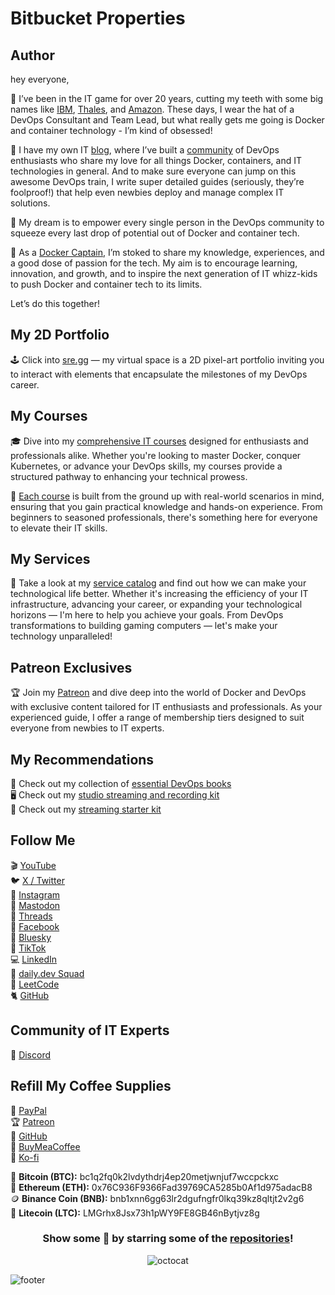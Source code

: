 # Bitbucket Properties

## Author

hey everyone,

💾 I’ve been in the IT game for over 20 years, cutting my teeth with some big names like [IBM](https://www.linkedin.com/in/heyvaldemar/), [Thales](https://www.linkedin.com/in/heyvaldemar/), and [Amazon](https://www.linkedin.com/in/heyvaldemar/). These days, I wear the hat of a DevOps Consultant and Team Lead, but what really gets me going is Docker and container technology - I’m kind of obsessed!

💛 I have my own IT [blog](https://www.heyvaldemar.com/), where I’ve built a [community](https://discord.gg/AJQGCCBcqf) of DevOps enthusiasts who share my love for all things Docker, containers, and IT technologies in general. And to make sure everyone can jump on this awesome DevOps train, I write super detailed guides (seriously, they’re foolproof!) that help even newbies deploy and manage complex IT solutions.

🚀 My dream is to empower every single person in the DevOps community to squeeze every last drop of potential out of Docker and container tech.

🐳 As a [Docker Captain](https://www.docker.com/captains/vladimir-mikhalev/), I’m stoked to share my knowledge, experiences, and a good dose of passion for the tech. My aim is to encourage learning, innovation, and growth, and to inspire the next generation of IT whizz-kids to push Docker and container tech to its limits.

Let’s do this together!

## My 2D Portfolio

🕹️ Click into [sre.gg](https://www.sre.gg/) — my virtual space is a 2D pixel-art portfolio inviting you to interact with elements that encapsulate the milestones of my DevOps career.

## My Courses

🎓 Dive into my [comprehensive IT courses](https://www.heyvaldemar.com/courses/) designed for enthusiasts and professionals alike. Whether you're looking to master Docker, conquer Kubernetes, or advance your DevOps skills, my courses provide a structured pathway to enhancing your technical prowess.

🔑 [Each course](https://www.udemy.com/user/heyvaldemar/) is built from the ground up with real-world scenarios in mind, ensuring that you gain practical knowledge and hands-on experience. From beginners to seasoned professionals, there's something here for everyone to elevate their IT skills.

## My Services

💼 Take a look at my [service catalog](https://www.heyvaldemar.com/services/) and find out how we can make your technological life better. Whether it's increasing the efficiency of your IT infrastructure, advancing your career, or expanding your technological horizons — I'm here to help you achieve your goals. From DevOps transformations to building gaming computers — let's make your technology unparalleled!

## Patreon Exclusives

🏆 Join my [Patreon](https://www.patreon.com/heyvaldemar) and dive deep into the world of Docker and DevOps with exclusive content tailored for IT enthusiasts and professionals. As your experienced guide, I offer a range of membership tiers designed to suit everyone from newbies to IT experts.

## My Recommendations

📕 Check out my collection of [essential DevOps books](https://kit.co/heyvaldemar/essential-devops-books)\
🖥️ Check out my [studio streaming and recording kit](https://kit.co/heyvaldemar/my-studio-streaming-and-recording-kit)\
📡 Check out my [streaming starter kit](https://kit.co/heyvaldemar/streaming-starter-kit)

## Follow Me

🎬 [YouTube](https://www.youtube.com/channel/UCf85kQ0u1sYTTTyKVpxrlyQ?sub_confirmation=1)\
🐦 [X / Twitter](https://twitter.com/heyvaldemar)\
🎨 [Instagram](https://www.instagram.com/heyvaldemar/)\
🐘 [Mastodon](https://mastodon.social/@heyvaldemar)\
🧵 [Threads](https://www.threads.net/@heyvaldemar)\
🎸 [Facebook](https://www.facebook.com/heyvaldemarFB/)\
🧊 [Bluesky](https://bsky.app/profile/heyvaldemar.bsky.social)\
🎥 [TikTok](https://www.tiktok.com/@heyvaldemar)\
💻 [LinkedIn](https://www.linkedin.com/in/heyvaldemar/)\
📣 [daily.dev Squad](https://app.daily.dev/squads/devopscompass)\
🧩 [LeetCode](https://leetcode.com/u/heyvaldemar/)\
🐈 [GitHub](https://github.com/heyvaldemar)

## Community of IT Experts

👾 [Discord](https://discord.gg/AJQGCCBcqf)

## Refill My Coffee Supplies

💖 [PayPal](https://www.paypal.com/paypalme/heyvaldemarCOM)\
🏆 [Patreon](https://www.patreon.com/heyvaldemar)\
💎 [GitHub](https://github.com/sponsors/heyvaldemar)\
🥤 [BuyMeaCoffee](https://www.buymeacoffee.com/heyvaldemar)\
🍪 [Ko-fi](https://ko-fi.com/heyvaldemar)

🌟 **Bitcoin (BTC):** bc1q2fq0k2lvdythdrj4ep20metjwnjuf7wccpckxc\
🔹 **Ethereum (ETH):** 0x76C936F9366Fad39769CA5285b0Af1d975adacB8\
🪙 **Binance Coin (BNB):** bnb1xnn6gg63lr2dgufngfr0lkq39kz8qltjt2v2g6\
💠 **Litecoin (LTC):** LMGrhx8Jsx73h1pWY9FE8GB46nBytjvz8g

<div align="center">

### Show some 💜 by starring some of the [repositories](https://github.com/heyValdemar?tab=repositories)!

![octocat](https://user-images.githubusercontent.com/10498744/210113490-e2fad07f-4488-4da8-a656-b9abbdd8cb26.gif)

</div>

![footer](https://user-images.githubusercontent.com/10498744/210157572-1fca0242-8af2-46a6-bfa3-666ffd40ebde.svg)
